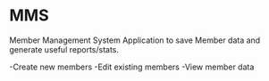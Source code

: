 # MMS
Member Management System
Application to save Member data and generate useful reports/stats.

-Create new members
-Edit existing members
-View member data
